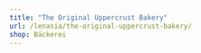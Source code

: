 ```yaml
---
title: "The Original Uppercrust Bakery"
url: /lenasia/the-original-uppercrust-bakery/
shop: Bäckerei
---
```

